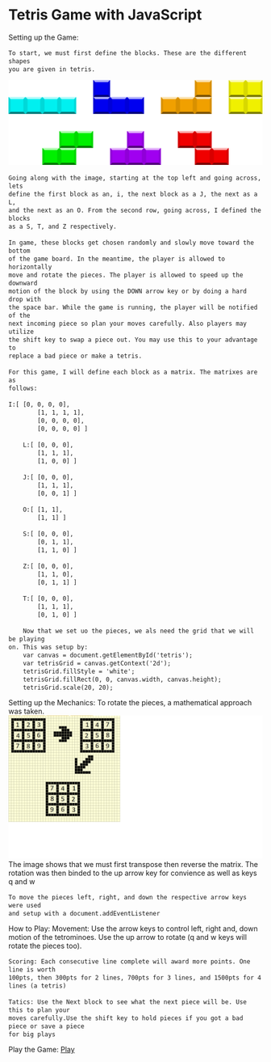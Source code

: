 # Tetris Game with JavaScript
Setting up the Game:

	To start, we must first define the blocks. These are the different shapes 
	you are given in tetris. 
![tetris blocks](images/blocks.png) 

	Going along with the image, starting at the top left and going across, lets 
	define the first block as an, i, the next block as a J, the next as a L,
	and the next as an O. From the second row, going across, I defined the blocks 
	as a S, T, and Z respectively.

	In game, these blocks get chosen randomly and slowly move toward the bottom 
	of the game board. In the meantime, the player is allowed to horizontally 
	move and rotate the pieces. The player is allowed to speed up the downward 
	motion of the block by using the DOWN arrow key or by doing a hard drop with
	the space bar. While the game is running, the player will be notified of the 
	next incoming piece so plan your moves carefully. Also players may utilize 
	the shift key to swap a piece out. You may use this to your advantage to 
	replace a bad piece or make a tetris.

	For this game, I will define each block as a matrix. The matrixes are as 
	follows:
	
	I:[ [0, 0, 0, 0],
            [1, 1, 1, 1],
            [0, 0, 0, 0],
            [0, 0, 0, 0] ]
	    
        L:[ [0, 0, 0],
            [1, 1, 1],
            [1, 0, 0] ]

        J:[ [0, 0, 0],
            [1, 1, 1],
            [0, 0, 1] ]

        O:[ [1, 1],
            [1, 1] ]

        S:[ [0, 0, 0],
            [0, 1, 1],
            [1, 1, 0] ]
	    
        Z:[ [0, 0, 0],
            [1, 1, 0],
            [0, 1, 1] ]

        T:[ [0, 0, 0],
            [1, 1, 1],
            [0, 1, 0] ]
	    
        Now that we set uo the pieces, we als need the grid that we will be playing 
	on. This was setup by: 
		var canvas = document.getElementById('tetris');
  		var tetrisGrid = canvas.getContext('2d');
		tetrisGrid.fillStyle = 'white'; 
 		tetrisGrid.fillRect(0, 0, canvas.width, canvas.height); 
  		tetrisGrid.scale(20, 20);
		
Setting up the Mechanics:
	To rotate the pieces, a mathematical approach was taken. 
![tetris blocks](images/rotate.png) 
	The image shows that we must first transpose then reverse the matrix. The 
	rotation was then binded to the up arrow key for convience as well as keys 
	q and w
	
	To move the pieces left, right, and down the respective arrow keys were used 
	and setup with a document.addEventListener
	
How to Play:
	Movement: Use the arrow keys to control left, right and, down motion of the 
	tetrominoes. Use the up arrow to rotate (q and w keys will rotate the pieces too).

	Scoring: Each consecutive line complete will award more points. One line is worth 
	100pts, then 300pts for 2 lines, 700pts for 3 lines, and 1500pts for 4 lines (a tetris)

	Tatics: Use the Next block to see what the next piece will be. Use this to plan your 
	moves carefully.Use the shift key to hold pieces if you got a bad piece or save a piece 
	for big plays
	
Play the Game: 
	[Play](file:///C:/Users/Hchen/Desktop/Tetris/index.html "Tetris Game")

	
